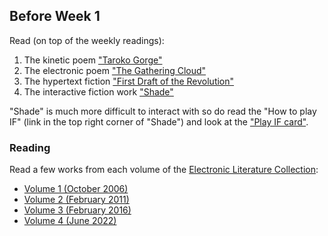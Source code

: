 ## Before Week 1

Read (on top of the weekly readings):
1. The kinetic poem ["Taroko Gorge"](https://collection.eliterature.org/3/work.html?work=taroko-gorge)
2. The electronic poem ["The Gathering Cloud"](https://luckysoap.com/thegatheringcloud/)
3. The hypertext fiction ["First Draft of the Revolution"](https://collection.eliterature.org/3/work.html?work=first-draft-of-the-revolution)
4. The interactive fiction work ["Shade"](https://pr-if.org/play/shade/)

"Shade" is much more difficult to interact with so do read the "How to play IF" (link in the top right corner of "Shade") and look at the ["Play IF card"](https://pr-if.org/doc/play-if-card/).
### Reading

Read a few works from each volume of the [Electronic Literature Collection](https://collection.eliterature.org/):

* [Volume 1 (October 2006)](https://collection.eliterature.org/1/)
* [Volume 2 (February 2011)](https://collection.eliterature.org/2/)
* [Volume 3 (February 2016)](https://collection.eliterature.org/3/)
* [Volume 4 (June 2022)](https://collection.eliterature.org/4/)
